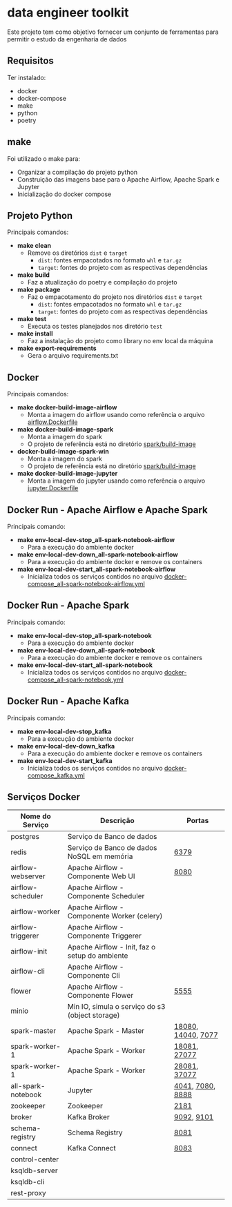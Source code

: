 # data engineer toolkit

Este projeto tem como objetivo fornecer um conjunto de ferramentas para permitir o estudo da engenharia de dados

## Requisitos

Ter instalado:

- docker
- docker-compose
- make
- python
- poetry

## make

Foi utilizado o make para:

- Organizar a compilação do projeto python
- Construição das imagens base para o Apache Airflow, Apache Spark e Jupyter
- Inicialização do docker compose

## Projeto Python

Principais comandos:

- **make clean**
    - Remove os diretórios `dist` e `target`
        - `dist`: fontes empacotados no formato `whl` e `tar.gz`
        - `target`: fontes do projeto com as respectivas dependências
- **make build**
    - Faz a atualização do poetry e compilação do projeto
- **make package**
    - Faz o empacotamento do projeto nos diretórios `dist` e `target`
        - `dist`: fontes empacotados no formato `whl` e `tar.gz`
        - `target`: fontes do projeto com as respectivas dependências
- **make test**
    - Executa os testes planejados nos diretório `test`
- **make install**
    - Faz a instalação do projeto como library no env local da máquina
- **make export-requirements**
    - Gera o arquivo requirements.txt

## Docker

Principais comandos:

- **make docker-build-image-airflow**
    - Monta a imagem do airflow usando como referência o arquivo [airflow.Dockerfile](airflow.Dockerfile)
- **make docker-build-image-spark**
    - Monta a imagem do spark
    - O projeto de referência está no diretório [spark/build-image](spark%2Fbuild-image)
- **docker-build-image-spark-win**
    - Monta a imagem do spark
    - O projeto de referência está no diretório [spark/build-image](spark%2Fbuild-image)
- **make docker-build-image-jupyter**
    - Monta a imagem do jupyter usando como referência o arquivo [jupyter.Dockerfile](jupyter.Dockerfile)

## Docker Run - Apache Airflow e Apache Spark

Principais comando:

- **make env-local-dev-stop_all-spark-notebook-airflow**
    - Para a execução do ambiente docker
- **make env-local-dev-down_all-spark-notebook-airflow**
    - Para a execução do ambiente docker e remove os containers
- **make env-local-dev-start_all-spark-notebook-airflow**
    - Inicializa todos os serviços contidos no arquivo [docker-compose_all-spark-notebook-airflow.yml](docker-compose_all-spark-notebook-airflow.yml)

## Docker Run - Apache Spark

Principais comando:

- **make env-local-dev-stop_all-spark-notebook**
    - Para a execução do ambiente docker
- **make env-local-dev-down_all-spark-notebook**
    - Para a execução do ambiente docker e remove os containers
- **make env-local-dev-start_all-spark-notebook**
    - Inicializa todos os serviços contidos no arquivo [docker-compose_all-spark-notebook.yml](docker-compose_all-spark-notebook.yml)

## Docker Run - Apache Kafka

Principais comando:

- **make env-local-dev-stop_kafka**
    - Para a execução do ambiente docker
- **make env-local-dev-down_kafka**
    - Para a execução do ambiente docker e remove os containers
- **make env-local-dev-start_kafka**
    - Inicializa todos os serviços contidos no arquivo [docker-compose_kafka.yml](docker-compose_kafka.yml)

## Serviços Docker

| Nome do Serviço    | Descrição                                       | Portas                                                                                          |
|--------------------|-------------------------------------------------|-------------------------------------------------------------------------------------------------|
| postgres           | Serviço de Banco de dados                       |                                                                                                 |
| redis              | Serviço de Banco de dados NoSQL em memória      | [6379](http://localhost:6379)                                                                   |
| airflow-webserver  | Apache Airflow - Componente Web UI              | [8080](http://localhost:8080)                                                                   |
| airflow-scheduler  | Apache Airflow - Componente Scheduler           |                                                                                                 |
| airflow-worker     | Apache Airflow - Componente Worker (celery)     |                                                                                                 |
| airflow-triggerer  | Apache Airflow - Componente Triggerer           |                                                                                                 |
| airflow-init       | Apache Airflow - Init, faz o setup do ambiente  |                                                                                                 |
| airflow-cli        | Apache Airflow - Componente Cli                 |                                                                                                 |
| flower             | Apache Airflow - Componente Flower              | [5555](http://localhost:5555)                                                                   |
| minio              | Min IO, simula o serviço do s3 (object storage) |                                                                                                 |
| spark-master       | Apache Spark - Master                           | [18080](http://localhost:18080), [14040](http://localhost:14040), [7077](http://localhost:7077) |
| spark-worker-1     | Apache Spark - Worker                           | [18081](http://localhost:18081), [27077](http://localhost:27077)                                |
| spark-worker-1     | Apache Spark - Worker                           | [28081](http://localhost:28081), [37077](http://localhost:37077)                                |
| all-spark-notebook | Jupyter                                         | [4041](http://localhost:4041), [7080](http://localhost:7080), [8888](http://localhost:8888)     |
| zookeeper          | Zookeeper                                       | [2181](http://localhost:2181)                                                                   |
| broker             | Kafka Broker                                    | [9092](http://localhost:9092), [9101](http://localhost:9101)                                    |
| schema-registry    | Schema Registry                                 | [8081](http://localhost:8081)                                                                   |
| connect            | Kafka Connect                                   | [8083](http://localhost:8083)                                                                   |
| control-center     |                                                 |                                                                                                 |
| ksqldb-server      |                                                 |                                                                                                 |
| ksqldb-cli         |                                                 |                                                                                                 |
| rest-proxy         |                                                 |                                                                                                 |
